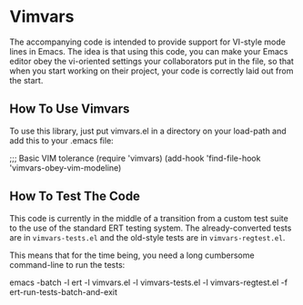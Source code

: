 # Vimvars

The accompanying code is intended to provide support for VI-style
mode lines in Emacs.  The idea is that using this code, you can make
your Emacs editor obey the vi-oriented settings your collaborators put
in the file, so that when you start working on their project, your
code is correctly laid out from the start.

## How To Use Vimvars

To use this library, just put vimvars.el in a directory on your load-path
and add this to your .emacs file:

;;; Basic VIM tolerance
(require 'vimvars)
(add-hook 'find-file-hook 'vimvars-obey-vim-modeline)

## How To Test The Code

This code is currently in the middle of a transition from a custom
test suite to the use of the standard ERT testing system.  The
already-converted tests are in `vimvars-tests.el` and the old-style
tests are in `vimvars-regtest.el`.

This means that for the time being, you need a long cumbersome
command-line to run the tests:

emacs -batch -l ert -l vimvars.el -l vimvars-tests.el -l vimvars-regtest.el -f ert-run-tests-batch-and-exit
